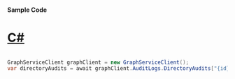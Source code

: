 #### Sample Code
# [C#](#tab/Csharp)

```C#

GraphServiceClient graphClient = new GraphServiceClient();
var directoryAudits = await graphClient.AuditLogs.DirectoryAudits["{id}"].Request().GetAsync();

```